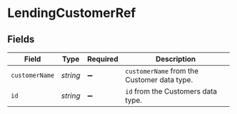 # LendingCustomerRef


## Fields

| Field                                       | Type                                        | Required                                    | Description                                 |
| ------------------------------------------- | ------------------------------------------- | ------------------------------------------- | ------------------------------------------- |
| `customerName`                              | *string*                                    | :heavy_minus_sign:                          | `customerName` from the Customer data type. |
| `id`                                        | *string*                                    | :heavy_minus_sign:                          | `id` from the Customers data type.          |